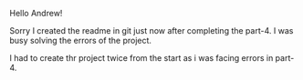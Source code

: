 Hello Andrew!


Sorry I created the readme in git just now after completing the part-4. I was busy solving the errors of the project. 

I had to create thr project twice from the start as i was facing errors in part-4.
